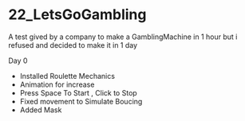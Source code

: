 # 22_LetsGoGambling
A test gived by a company to make a GamblingMachine in 1 hour but i refused and decided to make it in 1 day

Day 0
- Installed Roulette Mechanics
- Animation for increase
- Press Space To Start , Click to Stop
- Fixed movement to Simulate Boucing
- Added Mask
